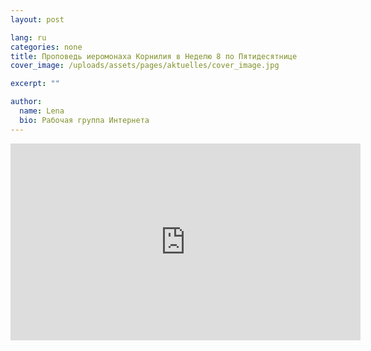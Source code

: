 ```yaml
---
layout: post

lang: ru
categories: none
title: Проповедь иеромонаха Корнилия в Неделю 8 по Пятидесятнице
cover_image: /uploads/assets/pages/aktuelles/cover_image.jpg

excerpt: ""

author:
  name: Lena
  bio: Рабочая группа Интернета
---
```

<iframe width="560" height="315" src="https://www.youtube.com/embed/kXF1-5QdOp4" frameborder="0" allow="accelerometer; autoplay; encrypted-media; gyroscope; picture-in-picture" allowfullscreen></iframe>
